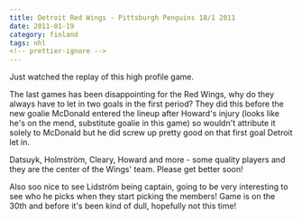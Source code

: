 ```yaml
---
title: Detroit Red Wings - Pittsburgh Penguins 18/1 2011
date: 2011-01-19
category: finland
tags: nhl
<!-- prettier-ignore -->
---
```


Just watched the replay of this high profile game.

The last games has been disappointing for the Red Wings, why do they always have to let in two goals in the first period? They did this before the new goalie McDonald entered the lineup after Howard's injury (looks like he's on the mend, substitute goalie in this game) so wouldn't attribute it solely to McDonald but he did screw up pretty good on that first goal Detroit let in.

Datsuyk, Holmström, Cleary, Howard and more - some quality players and they are the center of the Wings' team. Please get better soon!

Also soo nice to see Lidström being captain, going to be very interesting to see who he picks when they start picking the members! Game is on the 30th and before it's been kind of dull, hopefully not this time!
